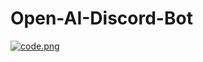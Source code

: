 # Open-AI-Discord-Bot
[![code.png](https://i.postimg.cc/LXWR1D0w/code.png)](https://postimg.cc/k6WkrQCv)
